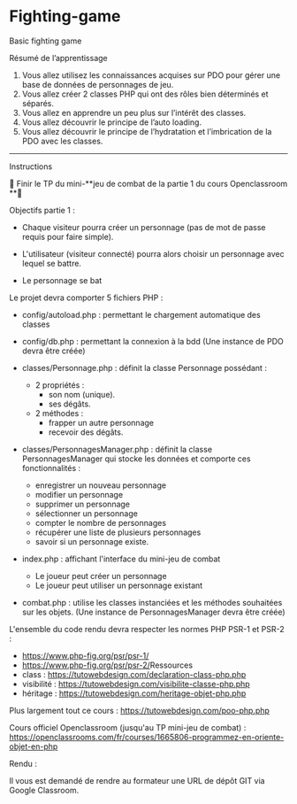 # Fighting-game
Basic fighting game 

Résumé de l’apprentissage
1. Vous allez utilisez les connaissances acquises sur PDO pour gérer une base de données de personnages de jeu.
2. Vous allez créer 2 classes PHP qui ont des rôles bien déterminés et séparés.
3. Vous allez en apprendre un peu plus sur l’intérêt des classes.
4. Vous allez découvrir le principe de l’auto loading.
5. Vous allez découvrir le principe de l’hydratation et l’imbrication de la PDO avec les classes.
________________
Instructions

🥊 Finir le TP du mini-**jeu de combat de la partie 1 du cours Openclassroom **🥊

Objectifs partie 1 :

* Chaque visiteur pourra créer un personnage (pas de mot de passe requis pour faire simple).

* L'utilisateur (visiteur connecté) pourra alors choisir un personnage avec lequel se battre.

* Le personnage se bat

Le projet devra comporter 5 fichiers PHP :
* config/autoload.php : permettant le chargement automatique des classes
* config/db.php : permettant la connexion à la bdd (Une instance de PDO devra être créée)
* classes/Personnage.php : définit la classe Personnage possédant :
   * 2 propriétés :
      * son nom (unique).
      * ses dégâts.
   * 2 méthodes :
      * frapper un autre personnage
      * recevoir des dégâts.

* classes/PersonnagesManager.php : définit la classe PersonnagesManager qui stocke les données et comporte ces fonctionnalités :
   * enregistrer un nouveau personnage
   * modifier un personnage
   * supprimer un personnage
   * sélectionner un personnage
   * compter le nombre de personnages
   * récupérer une liste de plusieurs personnages
   * savoir si un personnage existe.

* index.php : affichant l'interface du mini-jeu de combat
   * Le joueur peut créer un personnage
   * Le joueur peut utiliser un personnage existant

* combat.php : utilise les classes instanciées et les méthodes souhaitées sur les objets. (Une instance de PersonnagesManager devra être créée)


L'ensemble du code rendu devra respecter les normes PHP PSR-1 et PSR-2 :
* ​https://www.php-fig.org/psr/psr-1/​
* ​https://www.php-fig.org/psr/psr-2/​
Ressources
* class : https://tutowebdesign.com/declaration-class-php.php​
* visibilité : https://tutowebdesign.com/visibilite-classe-php.php​
* héritage : https://tutowebdesign.com/heritage-objet-php.php

Plus largement tout ce cours : https://tutowebdesign.com/poo-php.php​

Cours officiel Openclassroom (jusqu'au TP mini-jeu de combat) : https://openclassrooms.com/fr/courses/1665806-programmez-en-oriente-objet-en-php

Rendu :

Il vous est demandé de rendre au formateur une URL de dépôt GIT via Google Classroom.